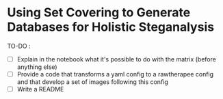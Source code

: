# Using Set Covering to Generate Databases for Holistic Steganalysis

TO-DO :

- [ ] Explain in the notebook what it's possible to do with the matrix (before anything else)
- [ ] Provide a code that transforms a yaml config to a rawtherapee config and that develop a set of images following this config
- [ ] Write a README 